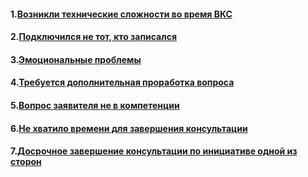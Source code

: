 #### 1.[Возникли технические сложности во время ВКС](Возникли%20технические%20сложности%20во%20время%20ВКС)
#### 2.[Подключился не тот, кто записался](Подключился%20не%20тот,%20кто%20записался)
#### 3.[Эмоциональные проблемы](Эмоциональные%20проблемы)
#### 4.[Требуется дополнительная проработка вопроса](Требуется%20дополнительная%20проработка%20вопроса)
#### 5.[Вопрос заявителя не в компетенции](Вопрос%20заявителя%20не%20в%20компетенции)
#### 6.[Не хватило времени для завершения консультации](Не%20хватило%20времени%20для%20завершения%20консультации)
#### 7.[Досрочное завершение консультации по инициативе одной из сторон](Досрочное%20завершение%20консультации%20по%20инициативе%20одной%20из%20сторон)
